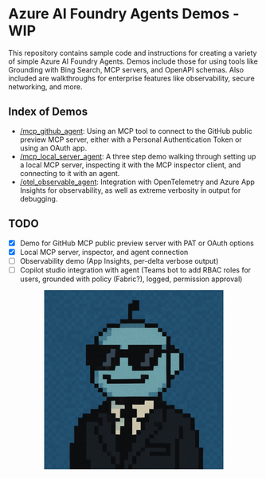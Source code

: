 # Azure AI Foundry Agents Demos - WIP

This repository contains sample code and instructions for creating a variety of simple Azure AI Foundry Agents. Demos include those for using tools like Grounding with Bing Search, MCP servers, and OpenAPI schemas. Also included are walkthroughs for enterprise features like observability, secure networking, and more.

## Index of Demos

- [/mcp_github_agent](/mcp_github_agent): Using an MCP tool to connect to the GitHub public preview MCP server, either with a Personal Authentication Token or using an OAuth app. 
- [/mcp_local_server_agent](/mcp_local_server_agent): A three step demo walking through setting up a local MCP server, inspecting it with the MCP inspector client, and connecting to it with an agent. 
- [/otel_observable_agent](/otel_observable_agent): Integration with OpenTelemetry and Azure App Insights for observability, as well as extreme verbosity in output for debugging. 

## TODO

- [x] Demo for GitHub MCP public preview server with PAT or OAuth options
- [x] Local MCP server, inspector, and agent connection 
- [ ] Observability demo (App Insights, per-delta verbose output)
- [ ] Copilot studio integration with agent (Teams bot to add RBAC roles for users, grounded with policy (Fabric?), logged, permission approval) 

<p align="center">
  <img src="assets/agent-avatar.png" alt="Azure AI Agent avatar" width="360">
</p>
